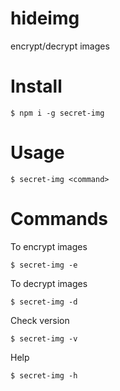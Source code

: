 # hideimg
encrypt/decrypt images

# Install
```console
$ npm i -g secret-img
```

# Usage
```console
$ secret-img <command>
```

# Commands
To encrypt images
```console
$ secret-img -e
```

To decrypt images
```console
$ secret-img -d
```

Check version
```console
$ secret-img -v
```

Help
```console
$ secret-img -h
```
